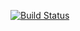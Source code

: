 [![Build Status](http://ip10-0-1-4-coaiamlcd84000co83eg-8080.direct.docker.labs.eazytraining.fr/buildStatus/icon?job=alpinehelloworld)](http://ip10-0-1-4-coaiamlcd84000co83eg-8080.direct.docker.labs.eazytraining.fr/job/alpinehelloworld/)
